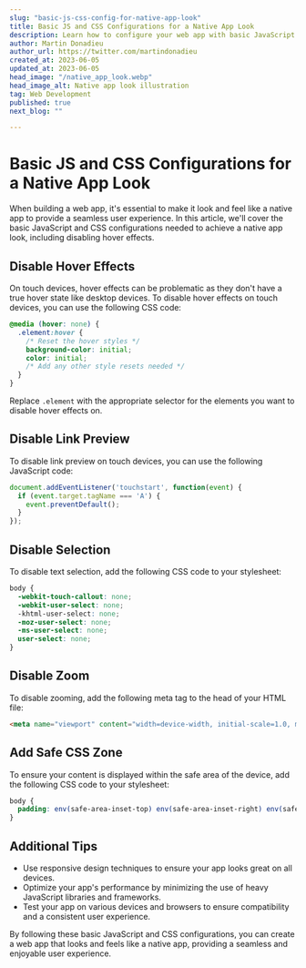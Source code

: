 ```yaml
---
slug: "basic-js-css-config-for-native-app-look"
title: Basic JS and CSS Configurations for a Native App Look
description: Learn how to configure your web app with basic JavaScript and CSS settings to make it look and feel like a native app, including disabling hover effects.
author: Martin Donadieu
author_url: https://twitter.com/martindonadieu
created_at: 2023-06-05
updated_at: 2023-06-05
head_image: "/native_app_look.webp"
head_image_alt: Native app look illustration
tag: Web Development
published: true
next_blog: ""

---
```


# Basic JS and CSS Configurations for a Native App Look

When building a web app, it's essential to make it look and feel like a native app to provide a seamless user experience. In this article, we'll cover the basic JavaScript and CSS configurations needed to achieve a native app look, including disabling hover effects.

## Disable Hover Effects

On touch devices, hover effects can be problematic as they don't have a true hover state like desktop devices. To disable hover effects on touch devices, you can use the following CSS code:

```css
@media (hover: none) {
  .element:hover {
    /* Reset the hover styles */
    background-color: initial;
    color: initial;
    /* Add any other style resets needed */
  }
}
```

Replace `.element` with the appropriate selector for the elements you want to disable hover effects on.

## Disable Link Preview

To disable link preview on touch devices, you can use the following JavaScript code:

```javascript
document.addEventListener('touchstart', function(event) {
  if (event.target.tagName === 'A') {
    event.preventDefault();
  }
});
```

## Disable Selection

To disable text selection, add the following CSS code to your stylesheet:

```css
body {
  -webkit-touch-callout: none;
  -webkit-user-select: none;
  -khtml-user-select: none;
  -moz-user-select: none;
  -ms-user-select: none;
  user-select: none;
}
```

## Disable Zoom

To disable zooming, add the following meta tag to the head of your HTML file:

```html
<meta name="viewport" content="width=device-width, initial-scale=1.0, maximum-scale=1.0, user-scalable=no">
```

## Add Safe CSS Zone

To ensure your content is displayed within the safe area of the device, add the following CSS code to your stylesheet:

```css
body {
  padding: env(safe-area-inset-top) env(safe-area-inset-right) env(safe-area-inset-bottom) env(safe-area-inset-left);
}
```

## Additional Tips

- Use responsive design techniques to ensure your app looks great on all devices.
- Optimize your app's performance by minimizing the use of heavy JavaScript libraries and frameworks.
- Test your app on various devices and browsers to ensure compatibility and a consistent user experience.

By following these basic JavaScript and CSS configurations, you can create a web app that looks and feels like a native app, providing a seamless and enjoyable user experience.